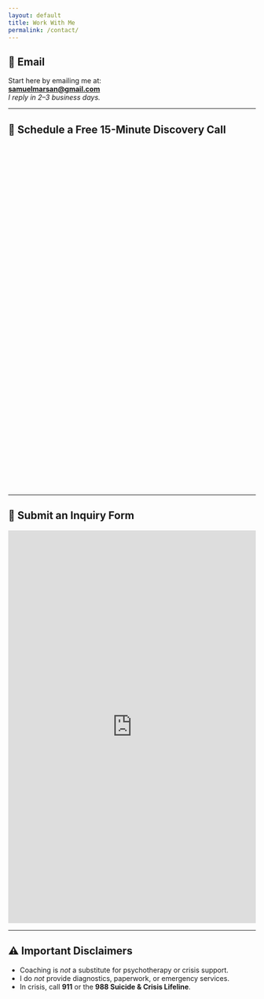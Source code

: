 ```yaml
---
layout: default
title: Work With Me
permalink: /contact/
---
```


## 📩 Email

Start here by emailing me at:  
**samuelmarsan@gmail.com**  
_I reply in 2–3 business days._

---

## 📅 Schedule a Free 15-Minute Discovery Call

<!-- Calendly inline widget begin -->
<div class="calendly-inline-widget" data-url="https://calendly.com/samuelmarsan?hide_landing_page_details=1&hide_gdpr_banner=1" style="min-width:320px;height:700px;"></div>
<script type="text/javascript" src="https://assets.calendly.com/assets/external/widget.js" async></script>
<!-- Calendly inline widget end -->

---

## 📝 Submit an Inquiry Form

<div class="form-container">
  <iframe
    src="https://tally.so/embed/wz5rYZ?alignLeft=1&hideTitle=1&transparentBackground=1&dynamicHeight=1"
    width="100%"
    height="800"
    frameborder="0"
    loading="lazy"
    allowtransparency="true">
  </iframe>
  <script src="https://tally.so/widgets/embed.js"></script>
</div>

---

## ⚠️ Important Disclaimers

- Coaching is *not* a substitute for psychotherapy or crisis support.  
- I do *not* provide diagnostics, paperwork, or emergency services.  
- In crisis, call **911** or the **988 Suicide & Crisis Lifeline**.
